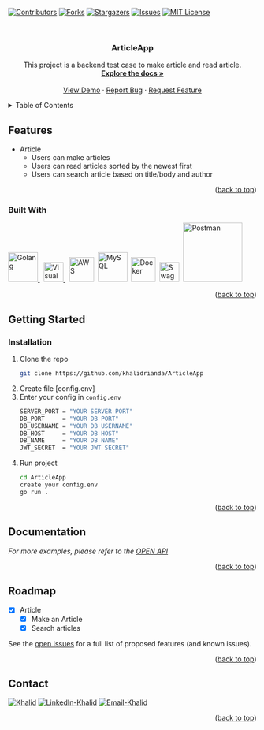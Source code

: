 <a name="readme-top"></a>



[![Contributors][contributors-shield]][contributors-url]
[![Forks][forks-shield]][forks-url]
[![Stargazers][stars-shield]][stars-url]
[![Issues][issues-shield]][issues-url]
[![MIT License][license-shield]][license-url]



<!-- PROJECT LOGO -->
<br />
<div align="center">
  <a href="https://github.com/khalidrianda/ArticleApp">
  </a>

<h3 align="center">ArticleApp</h3>

  <p align="center">
    This project is a backend test case to make article and read article.
    <br />
    <a href="https://github.com/khalidrianda/ArticleApp"><strong>Explore the docs »</strong></a>
    <br />
    <br />
    <a href="https://github.com/khalidrianda/ArticleApp">View Demo</a>
    ·
    <a href="https://github.com/khalidrianda/ArticleApp/issues">Report Bug</a>
    ·
    <a href="https://github.com/khalidrianda/ArticleApp/issues">Request Feature</a>
  </p>
</div>



<!-- TABLE OF CONTENTS -->
<details>
  <summary>Table of Contents</summary>
  <ol>
    <li>
      <a href="#features">Features</a>
      <ul>
        <li><a href="#built-with">Built With</a></li>
      </ul>
    </li>
    <li>
      <a href="#getting-started">Getting Started</a>
      <ul>
        <li><a href="#installation">Installation</a></li>
      </ul>
    </li>
    <li><a href="#usage">Usage</a></li>
    <li><a href="#roadmap">Roadmap</a></li>
    <li><a href="#contact">Contact</a></li>
  </ol>
</details>



<!-- ABOUT THE PROJECT -->
## Features

- Article
    - Users can make articles
    - Users can read articles sorted by the newest first
    - Users can search article based on title/body and author

<p align="right">(<a href="#readme-top">back to top</a>)</p>


### Built With

<div>
    <a href="https://go.dev/">
    <img src="https://go.dev/blog/go-brand/Go-Logo/PNG/Go-Logo_Blue.png" title="Golang" alt="Golang" width="60"/>
    </a>&nbsp;
    <a href="https://code.visualstudio.com/">
    <img src="https://upload.wikimedia.org/wikipedia/commons/9/9a/Visual_Studio_Code_1.35_icon.svg" title="Visual Studio Code" alt="Visual Studio Code" width="40"/>
    </a>&nbsp;
    <a href="https://aws.amazon.com/">
    <img src="https://upload.wikimedia.org/wikipedia/commons/9/93/Amazon_Web_Services_Logo.svg" title="AWS" alt="AWS" width="50"/></a>&nbsp;
    <a href="https://www.mysql.com/">
    <img src="https://1000logos.net/wp-content/uploads/2020/08/MySQL-Logo.png" title="MySQL" alt="MySQL" width="60"/></a>&nbsp;
    <a href="https://hub.docker.com/">
    <img src="https://www.docker.com/wp-content/uploads/2022/03/vertical-logo-monochromatic.png" title="Docker" alt="Docker" width="50"/></a>&nbsp;
    <a href="https://swagger.io/">
    <img src="https://upload.wikimedia.org/wikipedia/commons/a/ab/Swagger-logo.png" title="Swagger" alt="Swagger" width="40"/></a>&nbsp;
    <a href="https://www.postman.com/">
    <img src="https://upload.wikimedia.org/wikipedia/commons/c/c2/Postman_%28software%29.png" title="Postman" alt="Postman" width="120"/></a>&nbsp;
</div>

<p align="right">(<a href="#readme-top">back to top</a>)</p>



<!-- GETTING STARTED -->
## Getting Started

### Installation

1. Clone the repo
   ```bash
   git clone https://github.com/khalidrianda/ArticleApp
   ```
2. Create file [config.env]
3. Enter your config in `config.env`
   ```bash
   SERVER_PORT = "YOUR SERVER PORT"
   DB_PORT     = "YOUR DB PORT"
   DB_USERNAME = "YOUR DB USERNAME" 
   DB_HOST     = "YOUR DB HOST"
   DB_NAME     = "YOUR DB NAME"
   JWT_SECRET  = "YOUR JWT SECRET"
   ```
4. Run project
   ```bash
   cd ArticleApp
   create your config.env
   go run .
   ```

<p align="right">(<a href="#readme-top">back to top</a>)</p>



<!-- USAGE EXAMPLES -->
## Documentation

_For more examples, please refer to the [OPEN API](https://app.swaggerhub.com/apis-docs/KHALIDRIANDA22_1/ArticleApp/1.0.0#/)_

<p align="right">(<a href="#readme-top">back to top</a>)</p>



<!-- ROADMAP -->
## Roadmap

- [x] Article
    - [x] Make an Article
    - [x] Search articles

See the [open issues](https://github.com/khalidrianda/ArticleApp/issues) for a full list of proposed features (and known issues).

<p align="right">(<a href="#readme-top">back to top</a>)</p>

<!-- CONTACT -->
## Contact

[![Khalid][khalid]][khalid-url] [![LinkedIn-Khalid][linkedin-shield]][linkedin-url-1] [![Email-Khalid][email-shield]][email-1]

<p align="right">(<a href="#readme-top">back to top</a>)</p>



<!-- MARKDOWN LINKS & IMAGES -->
<!-- https://www.markdownguide.org/basic-syntax/#reference-style-links -->
[contributors-shield]: https://img.shields.io/github/contributors/khalidrianda/ArticleApp.svg?style=for-the-badge
[contributors-url]: https://github.com/khalidrianda/ArticleApp/graphs/contributors
[forks-shield]: https://img.shields.io/github/forks/khalidrianda/ArticleApp.svg?style=for-the-badge
[forks-url]: https://github.com/khalidrianda/ArticleApp/network/members
[stars-shield]: https://img.shields.io/github/stars/khalidrianda/ArticleApp.svg?style=for-the-badge
[stars-url]: https://github.com/khalidrianda/ArticleApp/stargazers
[issues-shield]: https://img.shields.io/github/issues/khalidrianda/ArticleApp.svg?style=for-the-badge
[issues-url]: https://github.com/khalidrianda/ArticleApp/issues
[license-shield]: https://img.shields.io/github/license/khalidrianda/ArticleApp.svg?style=for-the-badge
[license-url]: https://github.com/khalidrianda/ArticleApp/blob/main/LICENSE.txt
[linkedin-shield]: https://img.shields.io/badge/-LinkedIn-black.svg?style=for-the-badge&logo=linkedin&colorB=555
[linkedin-url-1]: https://linkedin.com/in/khalidrianda
[Go]: https://img.shields.io/github/go-mod/go-version/khalidrianda/ArticleApp
[go-url]: https://go.dev/
[Echo]: https://img.shields.io/badge/Echo-v4-9cf
[echo-url]: https://echo.labstack.com/
[Oauth]: https://img.shields.io/badge/OAuth-Google-informational
[oauth-url]: https://developers.google.com/identity/protocols/oauth2
[Gmail]: https://img.shields.io/badge/Gmail-Google-informational
[mail-url]: https://github.com/googleapis/google-api-go-client
[Calendar]: https://img.shields.io/badge/Calender-Google-informational
[calendar-url]: https://github.com/googleapis/google-api-go-client
[AWS]: https://img.shields.io/badge/AWS-EC2-orange
[aws-url]: https://aws.amazon.com/
[khalid]: https://img.shields.io/badge/-Khalid-black.svg?style=for-the-badge&logo=Khalid&colorB=555
[khalid-url]: https://github.com/khalidrianda
[email-shield]: https://img.shields.io/badge/gmail-DD0031?style=for-the-badge&logo=gmail&logoColor=white
[email-1]: khalidrianda12@gmail.com